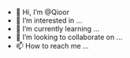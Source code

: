 - 👋 Hi, I’m @Qioor
- 👀 I’m interested in ...
- 🌱 I’m currently learning ...
- 💞️ I’m looking to collaborate on ...
- 📫 How to reach me ...

<!---
Qioor/Qioor is a ✨ special ✨ repository because its `README.md` (this file) appears on your GitHub profile.
You can click the Preview link to take a look at your changes.
--->

